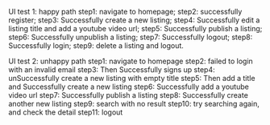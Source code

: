 UI test 1: happy path
step1: navigate to homepage;
step2: successfully register;
step3: Successfully create a new listing;
step4: Successfully edit a listing title and add a youtube video url;
step5: Successfully publish a listing;
step6: Successfully unpublish a listing;
step7: Successfully logout;
step8: Successfully login;
step9: delete a listing and logout.

UI test 2: unhappy path
step1: navigate to homepage
step2: failed to login with an invalid email
step3: Then Successfully signs up
step4: unSuccessfully create a new listing with empty title 
step5: Then add a title and Successfully create a new listing
step6: Successfully add a youtube video url
step7: Successfully publish a listing
step8: Successfully create another new listing
step9: search with no result
step10: try searching again, and check the detail
step11: logout

